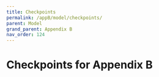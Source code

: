 ```yaml
---
title: Checkpoints
permalink: /appB/model/checkpoints/
parent: Model
grand_parent: Appendix B
nav_order: 124
---
```


# Checkpoints for Appendix B
